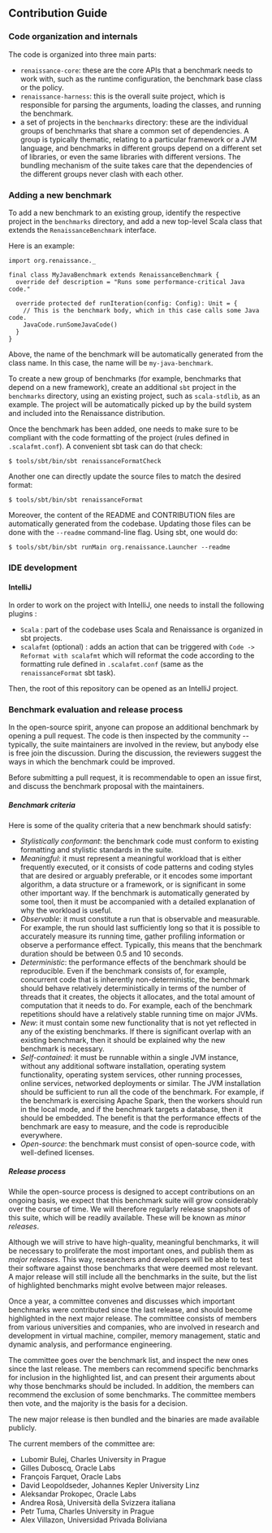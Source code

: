 

## Contribution Guide

### Code organization and internals

The code is organized into three main parts:

- `renaissance-core`: these are the core APIs that a benchmark needs to work with,
  such as the runtime configuration, the benchmark base class or the policy.
- `renaissance-harness`: this is the overall suite project, which is responsible for
  parsing the arguments, loading the classes, and running the benchmark.
- a set of projects in the `benchmarks` directory: these are the individual groups of benchmarks
  that share a common set of dependencies. A group is typically thematic, relating to
  a particular framework or a JVM language, and benchmarks in different groups depend
  on a different set of libraries, or even the same libraries with different versions.
  The bundling mechanism of the suite takes care that the dependencies of the different groups
  never clash with each other.


### Adding a new benchmark

To add a new benchmark to an existing group, identify the respective project
in the `benchmarks` directory, and add a new top-level Scala class
that extends the `RenaissanceBenchmark` interface.

Here is an example:

```
import org.renaissance._

final class MyJavaBenchmark extends RenaissanceBenchmark {
  override def description = "Runs some performance-critical Java code."

  override protected def runIteration(config: Config): Unit = {
    // This is the benchmark body, which in this case calls some Java code.
    JavaCode.runSomeJavaCode()
  }
}
```

Above, the name of the benchmark will be automatically generated from the class name.
In this case, the name will be `my-java-benchmark`.

To create a new group of benchmarks (for example, benchmarks that depend on a new framework),
create an additional `sbt` project in the `benchmarks` directory,
using an existing project, such as `scala-stdlib`, as an example.
The project will be automatically picked up by the build system
and included into the Renaissance distribution.

Once the benchmark has been added, one needs to make sure to be compliant with the code formatting of the project
(rules defined in `.scalafmt.conf`).
A convenient sbt task can do that check:
```
$ tools/sbt/bin/sbt renaissanceFormatCheck
```

Another one can directly update the source files to match the desired format:
```
$ tools/sbt/bin/sbt renaissanceFormat
```

Moreover, the content of the README and CONTRIBUTION files are automatically generated from the codebase.
Updating those files can be done with the `--readme` command-line flag. Using sbt, one would do:
```
$ tools/sbt/bin/sbt runMain org.renaissance.Launcher --readme
```

### IDE development

#### IntelliJ

In order to work on the project with IntelliJ, one needs to install the following plugins :
  - `Scala` : part of the codebase uses Scala and Renaissance is organized in sbt projects.
  - `scalafmt` (optional) : adds an action that can be triggered with `Code -> Reformat with scalafmt`
  which will reformat the code according to the formatting rule defined in `.scalafmt.conf`
  (same as the `renaissanceFormat` sbt task).

Then, the root of this repository can be opened as an IntelliJ project.

### Benchmark evaluation and release process

In the open-source spirit, anyone can propose an additional benchmark by opening a pull request.
The code is then inspected by the community -- typically, the suite maintainers are involved
in the review, but anybody else is free join the discussion.
During the discussion, the reviewers suggest the ways in which
the benchmark could be improved.

Before submitting a pull request, it is recommendable to open an issue first,
and discuss the benchmark proposal with the maintainers.


##### Benchmark criteria

Here is some of the quality criteria that a new benchmark should satisfy:

- *Stylistically conformant*: the benchmark code must conform to existing formatting
  and stylistic standards in the suite.
- *Meaningful*: it must represent a meaningful workload that is either frequently executed,
  or it consists of code patterns and coding styles that are desired or arguably preferable,
  or it encodes some important algorithm, a data structure or a framework,
  or is significant in some other important way.
  If the benchmark is automatically generated by some tool,
  then it must be accompanied with a detailed explanation of why the workload is useful.
- *Observable*: it must constitute a run that is observable and measurable. For example,
  the run should last sufficiently long so that it is possible to accurately measure
  its running time, gather profiling information or observe a performance effect.
  Typically, this means that the benchmark duration should be between 0.5 and 10 seconds.
- *Deterministic*: the performance effects of the benchmark should be reproducible.
  Even if the benchmark consists of, for example, concurrent code that is inherently
  non-deterministic, the benchmark should behave relatively deterministically in terms
  of the number of threads that it creates, the objects it allocates, and the total amount
  of computation that it needs to do. For example, each of the benchmark repetitions should have
  a relatively stable running time on major JVMs.
- *New*: it must contain some new functionality that is not yet reflected in any of the existing
  benchmarks. If there is significant overlap with an existing benchmark, then it should be
  explained why the new benchmark is necessary.
- *Self-contained*: it must be runnable within a single JVM instance, without any additional
  software installation, operating system functionality, operating system services,
  other running processes, online services, networked deployments or similar.
  The JVM installation should be sufficient to run all the code of the benchmark.
  For example, if the benchmark is exercising Apache Spark, then the workers should run
  in the local mode, and if the benchmark targets a database, then it should be embedded.
  The benefit is that the performance effects of the benchmark are easy to measure,
  and the code is reproducible everywhere.
- *Open-source*: the benchmark must consist of open-source code, with well-defined licenses.


##### Release process

While the open-source process is designed to accept contributions on an ongoing basis,
we expect that this benchmark suite will grow considerably over the course of time.
We will therefore regularly release snapshots of this suite, which will be readily available.
These will be known as *minor releases*.

Although we will strive to have high-quality, meaningful benchmarks, it will be necessary
to proliferate the most important ones, and publish them as *major releases*.
This way, researchers and developers will be able to test their software
against those benchmarks that were deemed most relevant.
A major release will still include all the benchmarks in the suite, but the list of highlighted
benchmarks might evolve between major releases.

Once a year, a committee convenes and discusses which important benchmarks were contributed
since the last release, and should become highlighted in the next major release.
The committee consists of members from various universities and companies,
who are involved in research and development in virtual machine, compiler, memory management,
static and dynamic analysis, and performance engineering.

The committee goes over the benchmark list, and inspect the new ones since the last release.
The members can recommend specific benchmarks for inclusion in the highlighted list,
and can present their arguments about why those benchmarks should be included.
In addition, the members can recommend the exclusion of some benchmarks.
The committee members then vote, and the majority is the basis for a decision.

The new major release is then bundled and the binaries are made available publicly.

The current members of the committee are:

- Lubomir Bulej, Charles University in Prague
- Gilles Duboscq, Oracle Labs
- François Farquet, Oracle Labs
- David Leopoldseder, Johannes Kepler University Linz
- Aleksandar Prokopec, Oracle Labs
- Andrea Rosà, Università della Svizzera italiana
- Petr Tuma, Charles University in Prague
- Alex Villazon, Universidad Privada Boliviana
